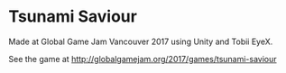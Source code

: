 # Tsunami Saviour

Made at Global Game Jam Vancouver 2017 using Unity and Tobii EyeX.

See the game at http://globalgamejam.org/2017/games/tsunami-saviour
